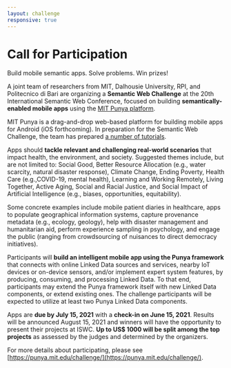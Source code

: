 ```yaml
---
layout: challenge
responsive: true
---
```


# Call for Participation

Build mobile semantic apps. Solve problems. Win prizes!

A joint team of researchers from MIT, Dalhousie University, RPI, and Politecnico di Bari are organizing a **Semantic Web Challenge** at the 20th International Semantic Web Conference, focused on building **semantically-enabled mobile apps** using the [MIT Punya platform](https://punya.mit.edu). 

MIT Punya is a drag-and-drop web-based platform for building mobile apps for Android (iOS forthcoming). In preparation for the Semantic Web Challenge, the team has prepared [a number of tutorials](http://punya.mit.edu/tutorials/).

Apps should **tackle relevant and challenging real-world scenarios** that impact health, the environment, and society. Suggested themes include, but are not limited to: Social Good, Better Resource Allocation (e.g., water scarcity, natural disaster response), Climate Change, Ending Poverty, Health Care (e.g.,COVID-19, mental health), Learning and Working Remotely, Living Together, Active Aging, Social and Racial Justice, and Social Impact of Artificial Intelligence (e.g., biases, opportunities, equitability).

Some concrete examples include mobile patient diaries in healthcare, apps to populate geographical information systems, capture provenance metadata (e.g., ecology, geology), help with disaster management and humanitarian aid, perform experience sampling in psychology, and engage the public (ranging from crowdsourcing of nuisances to direct democracy initiatives).

Participants will **build an intelligent mobile app using the Punya framework** that connects with online Linked Data sources and services, nearby IoT devices or on-device sensors, and/or implement expert system features, by producing, consuming, and processing Linked Data. To that end, participants may extend the Punya framework itself with new Linked Data components, or extend existing ones. The challenge participants will be expected to utilize at least two Punya Linked Data components.

Apps are **due by July 15, 2021** with a **check-in on June 15, 2021**. Results will be announced August 15, 2021 and winners will have the opportunity to present their projects at ISWC. **Up to US$ 1000 will be split among the top projects** as assessed by the judges and determined by the organizers.

For more details about participating, please see [https://punya.mit.edu/challenge/](https://punya.mit.edu/challenge/).
